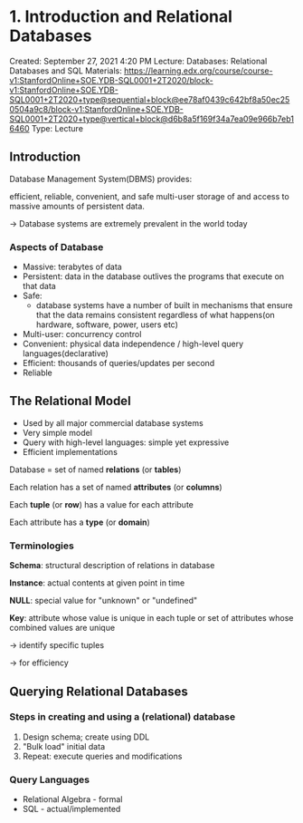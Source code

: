# 1. Introduction and Relational Databases

Created: September 27, 2021 4:20 PM
Lecture: Databases: Relational Databases and SQL
Materials: https://learning.edx.org/course/course-v1:StanfordOnline+SOE.YDB-SQL0001+2T2020/block-v1:StanfordOnline+SOE.YDB-SQL0001+2T2020+type@sequential+block@ee78af0439c642bf8a50ec250504a9c8/block-v1:StanfordOnline+SOE.YDB-SQL0001+2T2020+type@vertical+block@d6b8a5f169f34a7ea09e966b7eb16460
Type: Lecture

## Introduction

Database Management System(DBMS) provides:

efficient, reliable, convenient, and safe multi-user storage of and access to massive amounts of persistent data.

→ Database systems are extremely prevalent in the world today

### Aspects of Database

- Massive: terabytes of data
- Persistent: data in the database outlives the programs that execute on that data
- Safe:
    - database systems have a number of built in mechanisms that ensure that the data remains consistent regardless of what happens(on hardware, software, power, users etc)
- Multi-user: concurrency control
- Convenient: physical data independence / high-level query languages(declarative)
- Efficient: thousands of queries/updates per second
- Reliable

## The Relational Model

- Used by all major commercial database systems
- Very simple model
- Query with high-level languages: simple yet expressive
- Efficient implementations

Database = set of named **relations** (or **tables**)

Each relation has a set of named **attributes** (or **columns**)

Each **tuple** (or **row**) has a value for each attribute

Each attribute has a **type** (or **domain**)

### Terminologies

**Schema**: structural description of relations in database

**Instance**: actual contents at given point in time

**NULL**: special value for "unknown" or "undefined"

**Key**: attribute whose value is unique in each tuple or set of attributes whose combined values are unique

→ identify specific tuples

→ for efficiency

## Querying Relational Databases

### Steps in creating and using a (relational) database

1. Design schema; create using DDL
2. "Bulk load" initial data
3. Repeat: execute queries and modifications

### Query Languages

- Relational Algebra - formal
- SQL - actual/implemented